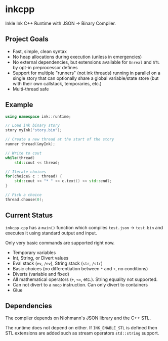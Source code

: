 # inkcpp
Inkle Ink C++ Runtime with JSON -> Binary Compiler.

## Project Goals
* Fast, simple, clean syntax
* No heap allocations during execution (unless in emergencies)
* No external dependencies, but extensions available for `Unreal` and `STL` by opt-in preprocessor defines
* Support for multiple "runners" (not ink threads) running in parallel on a single story that can optionally share a global variable/state store (but with their own callstack, temporaries, etc.)
* Multi-thread safe

## Example

```cpp
using namespace ink::runtime;

// Load ink binary story
story myInk("story.bin");

// Create a new thread at the start of the story
runner thread(&myInk);

// Write to cout
while(thread)
	std::cout << thread;

// Iterate choices
for(choice& c : thread) {
	std::cout << "* " << c.text() << std::endl;
}

// Pick a choice
thread.choose(0);

```

## Current Status
`inkcpp.cpp` has a `main()` function which compiles `test.json` -> `test.bin` and executes it using standard output and input.

Only very basic commands are supported right now.

* Temporary variables
* Int, String, or Divert values
* Eval stack (`ev`, `/ev`), String stack (`str`, `/str`)
* Basic choices (no differentiation between `*` and `+`, no conditions)
* Diverts (variable and fixed)
* All mathematical operators (`+`, `<=`, etc.). String equality not supported.
* Can not divert to a `noop` instruction. Can only divert to containers
* Glue

## Dependencies
The compiler depends on Nlohmann's JSON library and the C++ STL.

The runtime does not depend on either. If `INK_ENABLE_STL` is defined then STL extensions are added such as stream operators `std::string` support.
